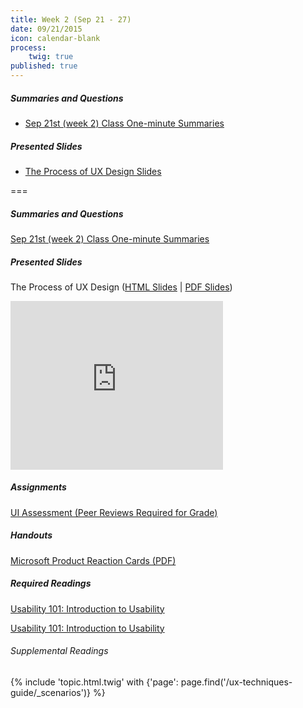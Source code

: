 ```yaml
---
title: Week 2 (Sep 21 - 27)
date: 09/21/2015
icon: calendar-blank
process:
    twig: true
published: true
---
```


##### Summaries and Questions
*   [Sep 21st (week 2) Class One-minute Summaries](https://canvas.sfu.ca/courses/22099/discussion_topics/381881)

##### Presented Slides
*   [The Process of UX Design Slides](http://slides.com/paulhibbitts/cmpt-363-153-the-process-of-ux-design#/)

===

##### Summaries and Questions  
[Sep 21st (week 2) Class One-minute Summaries](https://canvas.sfu.ca/courses/22099/discussion_topics/381881)  

##### Presented Slides  
The Process of UX Design ([HTML Slides](http://slides.com/paulhibbitts/cmpt-363-153-the-process-of-ux-design) | [PDF Slides](http://1drv.ms/1V62zzx))  

<div class="row">
  <div class="col s10">
  <div class="video-container"><iframe src="http://slid.es/paulhibbitts/cmpt-363-153-the-process-of-ux-design/embed?style=light" height="270" width="340" allowfullscreen="" frameborder="0" scrolling="no"></iframe></div>
  </div>
</div>

##### Assignments  
[UI Assessment (Peer Reviews Required for Grade)](https://canvas.sfu.ca/courses/22099/assignments/112756)  
##### Handouts  
[Microsoft Product Reaction Cards (PDF)](http://1drv.ms/1OVTPVC)  

##### Required Readings  
[Usability 101: Introduction to Usability](http://www.nngroup.com/articles/usability-101-introduction-to-usability/)
<style>iframe.embedly-card{float:left;}</style>
<div class="row">
  <div class="col s10">
  <a class="embedly-card" href="http://www.nngroup.com/articles/usability-101-introduction-to-usability/">Usability 101: Introduction to Usability</a>
<script async src="//cdn.embedly.com/widgets/platform.js" charset="UTF-8"></script>
</div>
</div>

###### Supplemental Readings
{% include 'topic.html.twig' with {'page': page.find('/ux-techniques-guide/_scenarios')} %}  
